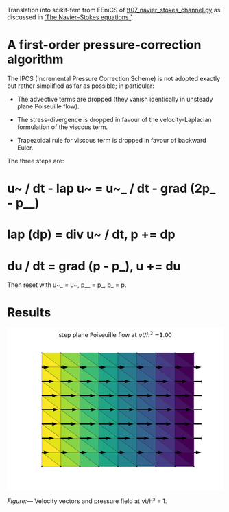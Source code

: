 Translation into scikit-fem from FEniCS of
[ft07_navier_stokes_channel.py](https://fenicsproject.org/pub/tutorial/python/vol1/ft07_navier_stokes_channel.py) as discussed in [‘The Navier–Stokes equations ’](https://fenicsproject.org/pub/tutorial/html/._ftut1009.html#ftut1:NS).

# A first-order pressure-correction algorithm

The IPCS (Incremental Pressure Correction Scheme) is not adopted exactly but rather simplified as far as possible; in particular:

* The advective terms are dropped (they vanish identically in unsteady plane Poiseuille flow).

* The stress-divergence is dropped in favour of the velocity-Laplacian formulation of the viscous term.

* Trapezoidal rule for viscous term is dropped in favour of backward Euler.

The three steps are:

# u~ / dt - lap u~ = u~_ / dt - grad (2p_ - p__)

# lap (dp) = div u~ / dt, p += dp

# du / dt = grad (p - p_), u += du

Then reset with u~_ = u~, p__ = p_, p_ = p.

# Results

![st07_navier_stokes_channel.png](st07_navier_stokes_channel.png)

_Figure:—_ Velocity vectors and pressure field at νt/h² = 1.
